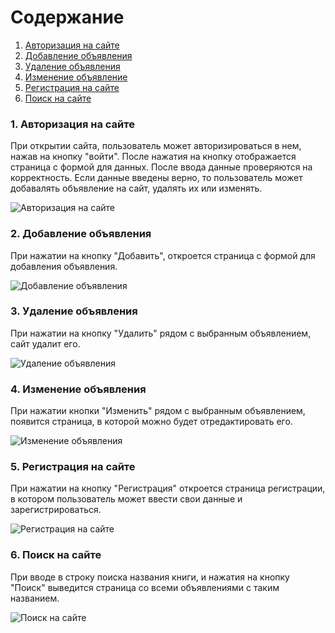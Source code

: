 # Содержание
1. [Авторизация на сайте](#1)
2. [Добавление объявления](#2)
3. [Удаление объявления](#3)
4. [Изменение объявление](#4)
5. [Регистрация на сайте](#5)
6. [Поиск на сайте](#6)


### 1. Авторизация на сайте<a name="1"></a>
При открытии сайта, пользователь может авторизироваться в нем, нажав на кнопку "войти". После нажатия на кнопку отображается страница с формой для данных. После ввода данные проверяются на корректность. Если данные введены верно, то пользователь может добавалять объявление на сайт, удалять их или изменять.

![Авторизация на сайте](https://github.com/Sicphy/AllBooks-Website/blob/master/Documentation/Diagrams/Activity/activityDiagram1.jpg)

### 2. Добавление объявления<a name="2"></a>
При нажатии на кнопку "Добавить", откроется страница с формой для добавления объявления.

![Добавление объявления](https://github.com/Sicphy/AllBooks-Website/blob/master/Documentation/Diagrams/Activity/activityDiagram4.jpg)
  
### 3. Удаление объявления<a name="3"></a>
При нажатии на кнопку "Удалить" рядом с выбранным объявлением, сайт удалит его.

![Удаление объявления](https://github.com/Sicphy/AllBooks-Website/blob/master/Documentation/Diagrams/Activity/activityDiagram3.jpg)

### 4. Изменение объявления<a name="4"></a>
При нажатии кнопки "Изменить" рядом с выбранным объявлением, появится страница, в которой можно будет отредактировать его.

![Изменение объявления](https://github.com/Sicphy/AllBooks-Website/blob/master/Documentation/Diagrams/Activity/activityDiagram2.jpg)

### 5. Регистрация на сайте<a name="5"></a>
При нажатии на кнопку "Регистрация" откроется страница регистрации, в котором пользователь может ввести свои данные и зарегистрироваться.

![Регистрация на сайте](https://github.com/Sicphy/AllBooks-Website/blob/master/Documentation/Diagrams/Activity/activityDiagram6.jpg)


### 6. Поиск на сайте<a name="6"></a>
При вводе в строку поиска названия книги, и нажатия на кнопку "Поиск" выведится страница со всеми объявлениями с таким названием.

![Поиск на сайте](https://github.com/Sicphy/AllBooks-Website/blob/master/Documentation/Diagrams/Activity/activityDiagram5.jpg)


